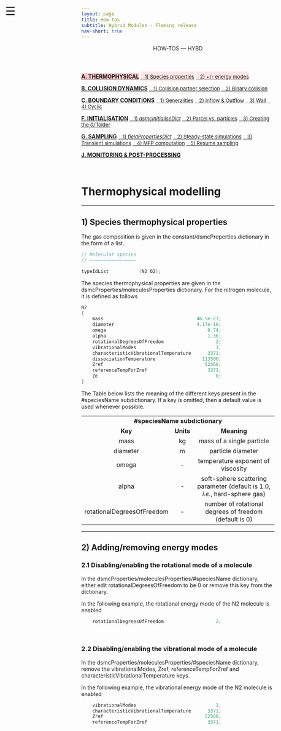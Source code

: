 ```yaml
---
layout: page
title: How-tos
subtitle: Hybrid Modules - Fleming release
nav-short: true
---
```


<div id="mySidenav" class="sidenav">
  <a href="javascript:void(0)" class="closebtn" onclick="closeNav()"><i class='fa fa-times'></i></a>
  <header>HOW-TOS — HYBD</header>
  <a href="https://hystrath.github.io/how-tos-picdsmc-fleming/how-tos-picdsmc-fleming-thermophysical/" style="background-color:#FFCCCC"><b>A. THERMOPHYSICAL</b></a>
  <a href="https://hystrath.github.io/how-tos-picdsmc-fleming/how-tos-picdsmc-fleming-thermophysical/#1-species-thermophysical-properties" style="background-color:#FFE6E6; padding-top:4px; padding-bottom:4px"><span style="font-size:13px">&nbsp;&nbsp; 1) Species properties</span></a>
  <a href="https://hystrath.github.io/how-tos-picdsmc-fleming/how-tos-picdsmc-fleming-thermophysical/#2-addingremoving-energy-modes"  style="background-color:#FFE6E6; padding-top:4px"><span style="font-size:13px">&nbsp;&nbsp; 2) +/- energy modes</span></a>

  <a href="https://hystrath.github.io/how-tos-picdsmc-fleming/how-tos-picdsmc-fleming-collision-dynamics"><b>B. COLLISION DYNAMICS</b></a>
  <a href="https://hystrath.github.io/how-tos-picdsmc-fleming/how-tos-picdsmc-fleming-collision-dynamics/#1-collision-partner-selection"  style="padding-top:4px; padding-bottom:4px"><span style="font-size:13px">&nbsp;&nbsp; 1) Collision partner selection</span></a>
  <a href="https://hystrath.github.io/how-tos-picdsmc-fleming/how-tos-picdsmc-fleming-collision-dynamics/#2-binary-collision"  style="padding-top:4px"><span style="font-size:13px">&nbsp;&nbsp; 2) Binary collision</span></a>

  <a href="https://hystrath.github.io/how-tos-picdsmc-fleming/how-tos-picdsmc-fleming-boundary-conditions"><b>C. BOUNDARY CONDITIONS</b></a>
  <a href="https://hystrath.github.io/how-tos-picdsmc-fleming/how-tos-picdsmc-fleming-boundary-conditions/#1-generalities"  style="padding-top:4px; padding-bottom:4px"><span style="font-size:13px">&nbsp;&nbsp; 1) Generalities</span></a>
  <a href="https://hystrath.github.io/how-tos-picdsmc-fleming/how-tos-picdsmc-fleming-boundary-conditions/#2-inflow--outflow-boundary-conditions"  style="padding-top:4px; padding-bottom:4px"><span style="font-size:13px">&nbsp;&nbsp; 2) Inflow & Outflow</span></a>
  <a href="https://hystrath.github.io/how-tos-picdsmc-fleming/how-tos-picdsmc-fleming-boundary-conditions/#3-wall-boundary-conditions"  style="padding-top:4px; padding-bottom:4px"><span style="font-size:13px">&nbsp;&nbsp; 3) Wall</span></a>
  <a href="https://hystrath.github.io/how-tos-picdsmc-fleming/how-tos-picdsmc-fleming-boundary-conditions/#4-cyclic-boundary-conditions"  style="padding-top:4px"><span style="font-size:13px">&nbsp;&nbsp; 4) Cyclic</span></a>
  
  <a href="https://hystrath.github.io/how-tos-picdsmc-fleming/how-tos-picdsmc-fleming-initialisation/"><b>F. INITIALISATION</b></a>
  <a href="https://hystrath.github.io/how-tos-picdsmc-fleming/how-tos-picdsmc-fleming-initialisation/#1-the-dsmcinitialisedict-dictionary"  style="padding-top:4px; padding-bottom:4px"><span style="font-size:13px">&nbsp;&nbsp; 1) <i>dsmcInitialiseDict</i></span></a>
  <a href="https://hystrath.github.io/how-tos-picdsmc-fleming/how-tos-picdsmc-fleming-initialisation/#2-dsmc-parcel-vs-real-particles"  style="padding-top:4px; padding-bottom:4px"><span style="font-size:13px">&nbsp;&nbsp; 2) Parcel vs. particles</span></a>
  <a href="https://hystrath.github.io/how-tos-picdsmc-fleming/how-tos-picdsmc-fleming-initialisation/#3-creating-the-0-folder"  style="padding-top:4px"><span style="font-size:13px">&nbsp;&nbsp; 3) Creating the <i>0/</i> folder</span></a>
  
  <a href="https://hystrath.github.io/how-tos-picdsmc-fleming/how-tos-picdsmc-fleming-sampling/"><b>G. SAMPLING</b></a>
  <a href="https://hystrath.github.io/how-tos-picdsmc-fleming/how-tos-picdsmc-fleming-sampling/#1-the-fieldpropertiesdict-dictionary"  style="padding-top:4px; padding-bottom:4px"><span style="font-size:13px">&nbsp;&nbsp; 1) <i>fieldPropertiesDict</i></span></a>
  <a href="https://hystrath.github.io/how-tos-picdsmc-fleming/how-tos-picdsmc-fleming-sampling/#2-steady-state-simulations"  style="padding-top:4px; padding-bottom:4px"><span style="font-size:13px">&nbsp;&nbsp; 2) Steady-state simulations</span></a>
  <a href="https://hystrath.github.io/how-tos-picdsmc-fleming/how-tos-picdsmc-fleming-sampling/#3-transient-simulations" style="padding-top:4px; padding-bottom:4px"><span style="font-size:13px">&nbsp;&nbsp; 3) Transient simulations</span></a>
  <a href="https://hystrath.github.io/how-tos-picdsmc-fleming/how-tos-picdsmc-fleming-sampling/#4-mean-free-path-computation"  style="padding-top:4px; padding-bottom:4px"><span style="font-size:13px">&nbsp;&nbsp; 4) MFP computation</span></a>
  <a href="https://hystrath.github.io/how-tos-picdsmc-fleming/how-tos-picdsmc-fleming-sampling/#5-resume-sampling" style="padding-top:4px"><span style="font-size:13px">&nbsp;&nbsp; 5) Resume sampling</span></a>
  
  <a href="https://hystrath.github.io/how-tos-picdsmc-fleming/how-tos-picdsmc-fleming/#j-monitoring--post-processing"><b>J. MONITORING & POST-PROCESSING</b></a>
</div>

<span style="position: fixed;font-size:30px;cursor:pointer; margin:0px; top:60px;left:30px;" onclick="reopenNav()">&#9776;</span>

<script>
function openNav() {
  document.getElementById("mySidenav").style.width = "225px";
  document.getElementById("mySidenav").style.transition = "0s";
}

function closeNav() {
  document.getElementById("mySidenav").style.width = "0px";
}

function reopenNav() {
  document.getElementById("mySidenav").style.width = "225px";
  document.getElementById("mySidenav").style.transition = "0.5s";
}

openNav()
</script>

&nbsp; 

# Thermophysical modelling

---  
## 1) Species thermophysical properties

The gas composition is given in the <dirname>constant/</dirname><dict>dsmcProperties</dict> dictionary in the form of a list.

```c++
// Molecular species
// ~~~~~~~~~~~~~~~~~

typeIdList           (N2 O2);
```

The species thermophysical properties are given in the <dict>dsmcProperties</dict>/<subdict>moleculesProperties</subdict> dictionary. For the nitrogen molecule, it is defined as follows
    
```c++
N2
{
    mass                                  46.5e-27;
    diameter                              4.17e-10;
    omega                                     0.74;
    alpha                                     1.36;
    rotationalDegreesOfFreedom                   2;
    vibrationalModes                             1;
    characteristicVibrationalTemperature      3371;
    dissociationTemperature                 113500;
    Zref                                     52560;
    referenceTempForZref                      3371;
    Ze                                           0;
}
```

The Table below lists the meaning of the different keys present in the <subdict>#speciesName</subdict> subdictionary. 
If a <dictkey>key</dictkey> is omitted, then a <dictval>default value</dictval> is used whenever possible.

<table>
  <tr>
    <td align="center" colspan="3"><b><subdict>#speciesName</subdict> subdictionary</b></td>
  </tr>
  <tr>
    <td align="center"><b>Key</b></td>
    <td align="center"><b>Units</b></td>
    <td align="center"><b>Meaning</b></td>
  </tr>
  <tr>
    <td align="center"><dictkey>mass</dictkey></td>
    <td align="center"> kg </td>
    <td align="center">mass of a single particle</td>
  </tr>
  <tr>
    <td align="center"><dictkey>diameter</dictkey></td>
    <td align="center"> m </td>  
    <td align="center">particle diameter </td>
  </tr>
  <tr>
    <td align="center"><dictkey>omega</dictkey></td>
    <td align="center"> - </td>  
    <td align="center">temperature exponent of viscosity</td>
  </tr>
  <tr>
    <td align="center"><dictkey>alpha</dictkey></td>
    <td align="center"> - </td>  
    <td align="center">soft-sphere scattering parameter (default is <dictval>1.0</dictval>, <i>i.e.</i>, hard-sphere gas)</td>
  </tr>
  <tr>
    <td align="center"><dictkey>rotationalDegreesOfFreedom</dictkey></td>
    <td align="center"> - </td>  
    <td align="center">number of rotational degrees of freedom (default is <dictval>0</dictval>)</td>
  </tr>
<!--  <tr>-->
<!--    <td align="center"><dictkey>vibrationalModes</dictkey></td>-->
<!--    <td align="center"> - </td>  -->
<!--    <td align="center">number of vibrational energy modes (default is <dictval>0</dictval>)</td>-->
<!--  </tr>-->
<!--  <tr>-->
<!--    <td align="center"><dictkey>characteristicVibrationalTemperature</dictkey></td>-->
<!--    <td align="center"> K </td>  -->
<!--    <td align="center">characteristic vibrational temperature (default is <dictval>0</dictval>)</td>-->
<!--  </tr>-->
<!--  <tr>-->
<!--    <td align="center"><dictkey>dissociationTemperature</dictkey></td>-->
<!--    <td align="center"> K </td>  -->
<!--    <td align="center">dissociation temperature (default is <dictval>0.0</dictval>)</td>-->
<!--  </tr>-->
<!--  <tr>-->
<!--    <td align="center"><dictkey>Zref</dictkey></td>-->
<!--    <td align="center"> - </td>  -->
<!--    <td align="center"> reference vibrational collision number (default is <dictval>0.0</dictval>)</td>-->
<!--  </tr>-->
<!--  <tr>-->
<!--    <td align="center"><dictkey>referenceTempForZref</dictkey></td>-->
<!--    <td align="center"> K </td>  -->
<!--    <td align="center"> reference temperature in the vibrational collision number calculation (default is <dictval>0.0</dictval>)</td>-->
<!--  </tr>-->
<!--  <tr>-->
<!--    <td align="center"><dictkey>Ze</dictkey></td>-->
<!--    <td align="center"> - </td>  -->
<!--    <td align="center">charge of the particle (<dictval>-1</dictval>: electron, <dictval>0</dictval>: neutral atom and molecule, <dictval>+1</dictval>: charged atom and molecule, default is <dictval>0</dictval>) </td>-->
<!--  </tr>-->
</table>


---  
## 2) Adding/removing energy modes

### 2.1 Disabling/enabling the rotational mode of a molecule 

In the <dict>dsmcProperties</dict>/<subdict>moleculesProperties/#speciesName</subdict> dictionary, either edit  <dictkey>rotationalDegreesOfFreedom</dictkey> to be <dictval>0</dictval> or remove this key from the dictionary.  

In the following example, the rotational energy mode of the N2 molecule is enabled  

```c++
    rotationalDegreesOfFreedom                   2;
```

&nbsp;

### 2.2 Disabling/enabling the vibrational mode of a molecule 

In the <dict>dsmcProperties</dict>/<subdict>moleculesProperties/#speciesName</subdict> dictionary, remove the <dictkey>vibrationalModes</dictkey>, <dictkey>Zref</dictkey>, <dictkey>referenceTempForZref</dictkey> and <dictkey>characteristicVibrationalTemperature</dictkey> keys.  

In the following example, the vibrational energy mode of the N2 molecule is enabled  

```c++
    vibrationalModes                             1;
    characteristicVibrationalTemperature      3371;
    Zref                                     52560;
    referenceTempForZref                      3371;
```
